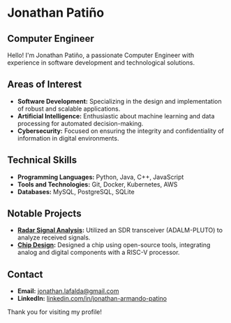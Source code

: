 # Jonathan Patiño

## Computer Engineer

Hello! I'm Jonathan Patiño, a passionate Computer Engineer with experience in software development and technological solutions.

## Areas of Interest
- **Software Development:** Specializing in the design and implementation of robust and scalable applications.
- **Artificial Intelligence:** Enthusiastic about machine learning and data processing for automated decision-making.
- **Cybersecurity:** Focused on ensuring the integrity and confidentiality of information in digital environments.

## Technical Skills
- **Programming Languages:** Python, Java, C++, JavaScript
- **Tools and Technologies:** Git, Docker, Kubernetes, AWS
- **Databases:** MySQL, PostgreSQL, SQLite

## Notable Projects
- **[Radar Signal Analysis](#):** Utilized an SDR transceiver (ADALM-PLUTO) to analyze received signals.
- **[Chip Design](#):** Designed a chip using open-source tools, integrating analog and digital components with a RISC-V processor.

## Contact
- **Email:** [jonathan.lafalda@gmail.com](mailto:jonathan.lafalda@gmail.com)
- **LinkedIn:** [linkedin.com/in/jonathan-armando-patino](https://www.linkedin.com/in/jonathan-armando-patino)

Thank you for visiting my profile!

